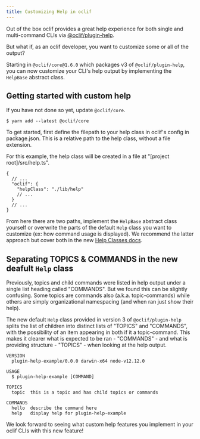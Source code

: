 ```yaml
---
title: Customizing Help in oclif
---
```


Out of the box oclif provides a great help experience for both single and multi-command CLIs via [@oclif/plugin-help](https://github.com/oclif/plugin-help).

But what if, as an oclif developer, you want to customize some or all of the output?

Starting in `@oclif/core@1.6.0` which packages v3 of `@oclif/plugin-help`, you can now customize your CLI's help output by implementing the `HelpBase` abstract class.


## Getting started with custom help

If you have not done so yet, update `@oclif/core`.


```
$ yarn add --latest @oclif/core
```

To get started, first define the filepath to your help class in oclif's config in package.json. This is a relative path to the help class, without a file extension.

For this example, the help class will be created in a file at "[project root]/src/help.ts".

```
{
  // ...
  "oclif": {
    "helpClass": "./lib/help"
    // ...
  }
  // ...
}
```

From here there are two paths, implement the `HelpBase` abstract class yourself or overwrite the parts of the default `Help` class you want to customize (ex: how command usage is displayed). We recommend the latter approach but cover both in the new [Help Classes docs](../../docs/help_classes).


## Separating TOPICS & COMMANDS in the new deafult `Help` class

Previously, topics and child commands were listed in help output under a single list heading called "COMMANDS". But we found this can be slightly confusing. Some topics are commands also (a.k.a. topic-commands) while others are simply organizational namespacing (and when ran just show their help).

 The new default `Help` class provided in version 3 of `@oclif/plugin-help` splits the list of children into distinct lists of "TOPICS" and "COMMANDS", with the possibility of an item appearing in both if it a topic-command. This makes it clearer what is expected to be ran - "COMMANDS" - and what is providing structure - "TOPICS" - when looking at the help output.

```
VERSION
  plugin-help-example/0.0.0 darwin-x64 node-v12.12.0

USAGE
  $ plugin-help-example [COMMAND]

TOPICS
  topic  this is a topic and has child topics or commands

COMMANDS
  hello  describe the command here
  help   display help for plugin-help-example
```

We look forward to seeing what custom help features you implement in your oclif CLIs with this new feature!

